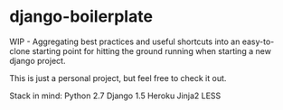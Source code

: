 django-boilerplate
==================

WIP - Aggregating best practices and useful shortcuts into an easy-to-clone starting point for hitting the
ground running when starting a new django project.

This is just a personal project, but feel free to check it out.

Stack in mind:
Python 2.7
Django 1.5
Heroku
Jinja2
LESS